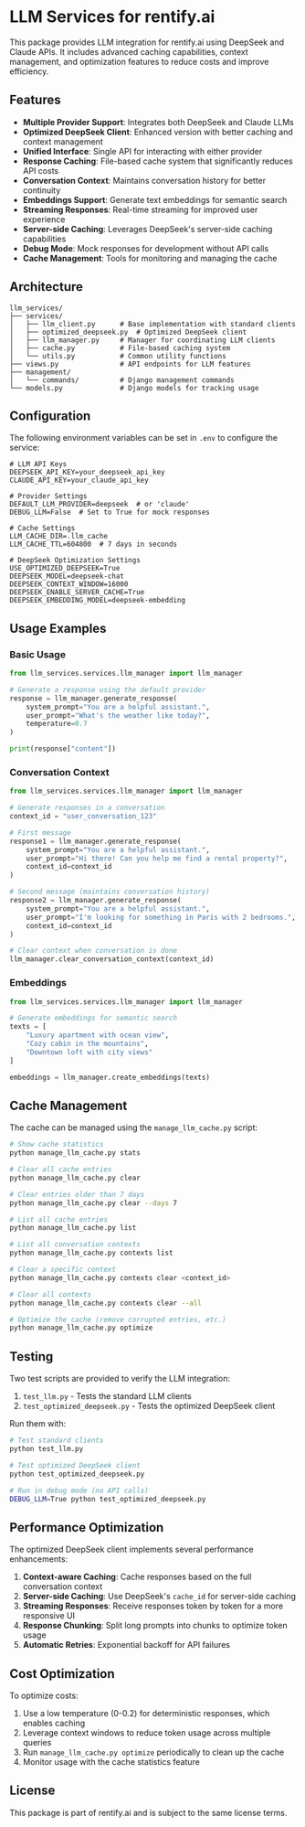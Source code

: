 # LLM Services for rentify.ai

This package provides LLM integration for rentify.ai using DeepSeek and Claude APIs. It includes advanced caching capabilities, context management, and optimization features to reduce costs and improve efficiency.

## Features

- **Multiple Provider Support**: Integrates both DeepSeek and Claude LLMs
- **Optimized DeepSeek Client**: Enhanced version with better caching and context management
- **Unified Interface**: Single API for interacting with either provider
- **Response Caching**: File-based cache system that significantly reduces API costs
- **Conversation Context**: Maintains conversation history for better continuity
- **Embeddings Support**: Generate text embeddings for semantic search
- **Streaming Responses**: Real-time streaming for improved user experience
- **Server-side Caching**: Leverages DeepSeek's server-side caching capabilities
- **Debug Mode**: Mock responses for development without API calls
- **Cache Management**: Tools for monitoring and managing the cache

## Architecture

```
llm_services/
├── services/
│   ├── llm_client.py      # Base implementation with standard clients
│   ├── optimized_deepseek.py  # Optimized DeepSeek client
│   ├── llm_manager.py     # Manager for coordinating LLM clients
│   ├── cache.py           # File-based caching system
│   └── utils.py           # Common utility functions
├── views.py               # API endpoints for LLM features
├── management/
│   └── commands/          # Django management commands
└── models.py              # Django models for tracking usage
```

## Configuration

The following environment variables can be set in `.env` to configure the service:

```
# LLM API Keys
DEEPSEEK_API_KEY=your_deepseek_api_key
CLAUDE_API_KEY=your_claude_api_key

# Provider Settings
DEFAULT_LLM_PROVIDER=deepseek  # or 'claude'
DEBUG_LLM=False  # Set to True for mock responses

# Cache Settings
LLM_CACHE_DIR=.llm_cache
LLM_CACHE_TTL=604800  # 7 days in seconds

# DeepSeek Optimization Settings
USE_OPTIMIZED_DEEPSEEK=True
DEEPSEEK_MODEL=deepseek-chat
DEEPSEEK_CONTEXT_WINDOW=16000
DEEPSEEK_ENABLE_SERVER_CACHE=True
DEEPSEEK_EMBEDDING_MODEL=deepseek-embedding
```

## Usage Examples

### Basic Usage

```python
from llm_services.services.llm_manager import llm_manager

# Generate a response using the default provider
response = llm_manager.generate_response(
    system_prompt="You are a helpful assistant.",
    user_prompt="What's the weather like today?",
    temperature=0.7
)

print(response["content"])
```

### Conversation Context

```python
from llm_services.services.llm_manager import llm_manager

# Generate responses in a conversation
context_id = "user_conversation_123"

# First message
response1 = llm_manager.generate_response(
    system_prompt="You are a helpful assistant.",
    user_prompt="Hi there! Can you help me find a rental property?",
    context_id=context_id
)

# Second message (maintains conversation history)
response2 = llm_manager.generate_response(
    system_prompt="You are a helpful assistant.",
    user_prompt="I'm looking for something in Paris with 2 bedrooms.",
    context_id=context_id
)

# Clear context when conversation is done
llm_manager.clear_conversation_context(context_id)
```

### Embeddings

```python
from llm_services.services.llm_manager import llm_manager

# Generate embeddings for semantic search
texts = [
    "Luxury apartment with ocean view",
    "Cozy cabin in the mountains",
    "Downtown loft with city views"
]

embeddings = llm_manager.create_embeddings(texts)
```

## Cache Management

The cache can be managed using the `manage_llm_cache.py` script:

```bash
# Show cache statistics
python manage_llm_cache.py stats

# Clear all cache entries
python manage_llm_cache.py clear

# Clear entries older than 7 days
python manage_llm_cache.py clear --days 7

# List all cache entries
python manage_llm_cache.py list

# List all conversation contexts
python manage_llm_cache.py contexts list

# Clear a specific context
python manage_llm_cache.py contexts clear <context_id>

# Clear all contexts
python manage_llm_cache.py contexts clear --all

# Optimize the cache (remove corrupted entries, etc.)
python manage_llm_cache.py optimize
```

## Testing

Two test scripts are provided to verify the LLM integration:

1. `test_llm.py` - Tests the standard LLM clients
2. `test_optimized_deepseek.py` - Tests the optimized DeepSeek client

Run them with:

```bash
# Test standard clients
python test_llm.py

# Test optimized DeepSeek client
python test_optimized_deepseek.py

# Run in debug mode (no API calls)
DEBUG_LLM=True python test_optimized_deepseek.py
```

## Performance Optimization

The optimized DeepSeek client implements several performance enhancements:

1. **Context-aware Caching**: Cache responses based on the full conversation context
2. **Server-side Caching**: Use DeepSeek's `cache_id` for server-side caching
3. **Streaming Responses**: Receive responses token by token for a more responsive UI
4. **Response Chunking**: Split long prompts into chunks to optimize token usage
5. **Automatic Retries**: Exponential backoff for API failures

## Cost Optimization

To optimize costs:

1. Use a low temperature (0-0.2) for deterministic responses, which enables caching
2. Leverage context windows to reduce token usage across multiple queries
3. Run `manage_llm_cache.py optimize` periodically to clean up the cache
4. Monitor usage with the cache statistics feature

## License

This package is part of rentify.ai and is subject to the same license terms. 